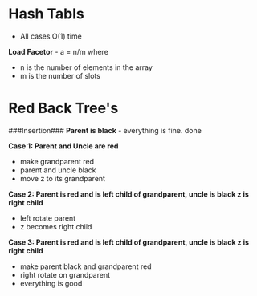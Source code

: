 Hash Tabls
==========
- All cases O(1) time

**Load Facetor** - a = n/m where
- n is the number of elements in the array
- m is the number of slots 

Red Back Tree's
===============
###Insertion###
**Parent is black** - everything is fine. done

**Case 1: Parent and Uncle are red**
- make grandparent red
- parent and uncle black
- move z to its grandparent 

**Case 2: Parent is red and is left child of grandparent, uncle is black z is right child**
- left rotate parent
- z becomes right child

**Case 3: Parent is red and is left child of grandparent, uncle is black z is right child**
- make parent black and grandparent red
- right rotate on grandparent
- everything is good 